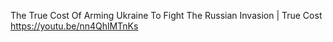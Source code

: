 The True Cost Of Arming Ukraine To Fight The Russian Invasion | True Cost https://youtu.be/nn4QhlMTnKs

